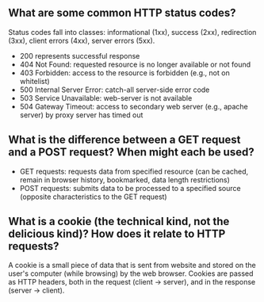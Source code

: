 ## What are some common HTTP status codes?
Status codes fall into classes: informational (1xx), success (2xx), redirection (3xx), client errors (4xx), server errors (5xx).
* 200 represents successful response
* 404 Not Found: requested resource is no longer available or not found
* 403 Forbidden: access to the resource is forbidden (e.g., not on whitelist)
* 500 Internal Server Error: catch-all server-side error code
* 503 Service Unavailable: web-server is not available
* 504 Gateway Timeout: access to secondary web server (e.g., apache server) by proxy server has timed out

## What is the difference between a GET request and a POST request? When might each be used?
* GET requests: requests data from specified resource (can be cached, remain in browser history, bookmarked, data length restrictions)
* POST requests: submits data to be processed to a specified source (opposite characteristics to the GET request)

## What is a cookie (the technical kind, not the delicious kind)? How does it relate to HTTP requests?
A cookie is a small piece of data that is sent from website and stored on the user's computer (while browsing) by the web browser. Cookies are passed as HTTP headers, both in the request (client -> server), and in the response (server -> client).
